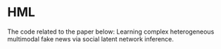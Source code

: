 # HML

The code related to the paper below: Learning complex heterogeneous multimodal fake news via social latent network inference.
